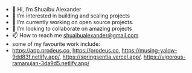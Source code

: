 - 👋 Hi, I’m Shuaibu Alexander
- 👀 I’m interested in building and scaling projects
- 🌱 I’m currently working on open source projects.
- 💞️ I’m looking to collaborate on amazing projects
- 📫 How to reach me shuaibualexander@gmail.com
- some of my favourite work include:
- https://app.prodeus.co, https://prodeus.co, https://musing-yalow-9dd83f.netlify.app/, https://springsentia.vercel.app/. https://vigorous-ramanujan-3da9d5.netlify.app/ 

<!---
Xand6r/Xand6r is a ✨ special ✨ repository because its `README.md` (this file) appears on your GitHub profile.
You can click the Preview link to take a look at your changes.
--->
